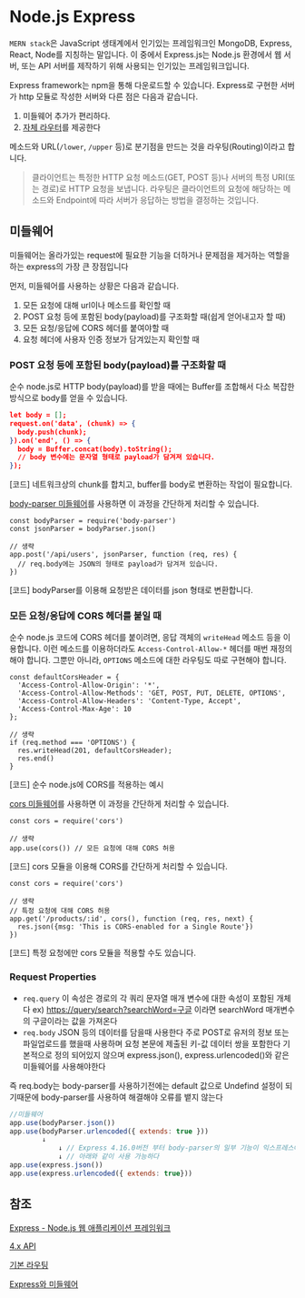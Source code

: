 # Node.js Express

`MERN stack`은 JavaScript 생태계에서 인기있는 프레임워크인 MongoDB, Express, React, Node를 지칭하는 말입니다. 이 중에서 Express.js는 Node.js 환경에서 웹 서버, 또는 API 서버를 제작하기 위해 사용되는 인기있는 프레임워크입니다.

Express framework는 npm을 통해 다운로드할 수 있습니다. Express로 구현한 서버가 http 모듈로 작성한 서버와 다른 점은 다음과 같습니다.

1. 미들웨어 추가가 편리하다.
2. [자체 라우터](https://expressjs.com/en/guide/routing.html)를 제공한다

메소드와 URL(`/lower`, `/upper` 등)로 분기점을 만드는 것을 라우팅(Routing)이라고 합니다.

> 클라이언트는 특정한 HTTP 요청 메소드(GET, POST 등)나 서버의 특정 URI(또는 경로)로 HTTP 요청을 보냅니다. 라우팅은 클라이언트의 요청에 해당하는 메소드와 Endpoint에 따라 서버가 응답하는 방법을 결정하는 것입니다.

## 미들웨어

미들웨어는 올라가있는 request에 필요한 기능을 더하거나 문제점을 제거하는 역할을 하는 express의 가장 큰 장점입니다

먼저, 미들웨어를 사용하는 상황은 다음과 같습니다.

1. 모든 요청에 대해 url이나 메소드를 확인할 때
2. POST 요청 등에 포함된 body(payload)를 구조화할 때(쉽게 얻어내고자 할 때)
3. 모든 요청/응답에 CORS 헤더를 붙여야할 때
4. 요청 헤더에 사용자 인증 정보가 담겨있는지 확인할 때

### **POST 요청 등에 포함된 body(payload)를 구조화할 때**

순수 node.js로 HTTP body(payload)를 받을 때에는 Buffer를 조합해서 다소 복잡한 방식으로 body를 얻을 수 있습니다.

```json
let body = [];
request.on('data', (chunk) => {
  body.push(chunk);
}).on('end', () => {
  body = Buffer.concat(body).toString();
  // body 변수에는 문자열 형태로 payload가 담겨져 있습니다.
});
```

[코드] 네트워크상의 chunk를 합치고, buffer를 body로 변환하는 작업이 필요합니다.

[body-parser 미들웨어](https://github.com/expressjs/body-parser)를 사용하면 이 과정을 간단하게 처리할 수 있습니다.

```
const bodyParser = require('body-parser')
const jsonParser = bodyParser.json()

// 생략
app.post('/api/users', jsonParser, function (req, res) {
  // req.body에는 JSON의 형태로 payload가 담겨져 있습니다.
})
```

[코드] bodyParser를 이용해 요청받은 데이터를 json 형태로 변환합니다.

### **모든 요청/응답에 CORS 헤더를 붙일 때**

순수 node.js 코드에 CORS 헤더를 붙이려면, 응답 객체의 `writeHead` 메소드 등을 이용합니다. 이런 메소드를 이용하더라도 `Access-Control-Allow-*` 헤더를 매번 재정의해야 합니다. 그뿐만 아니라, `OPTIONS` 메소드에 대한 라우팅도 따로 구현해야 합니다.

```
const defaultCorsHeader = {
  'Access-Control-Allow-Origin': '*',
  'Access-Control-Allow-Methods': 'GET, POST, PUT, DELETE, OPTIONS',
  'Access-Control-Allow-Headers': 'Content-Type, Accept',
  'Access-Control-Max-Age': 10
};

// 생략
if (req.method === 'OPTIONS') {
  res.writeHead(201, defaultCorsHeader);
  res.end()
}
```

[코드] 순수 node.js에 CORS를 적용하는 예시

[cors 미들웨어](https://github.com/expressjs/cors)를 사용하면 이 과정을 간단하게 처리할 수 있습니다.

```
const cors = require('cors')

// 생략
app.use(cors()) // 모든 요청에 대해 CORS 허용
```

[코드] cors 모듈을 이용해 CORS를 간단하게 처리할 수 있습니다.

```
const cors = require('cors')

// 생략
// 특정 요청에 대해 CORS 허용
app.get('/products/:id', cors(), function (req, res, next) {
  res.json({msg: 'This is CORS-enabled for a Single Route'})
})
```

[코드] 특정 요청에만 cors 모듈을 적용할 수도 있습니다.

### Request Properties

- `req.query`
  이 속성은 경로의 각 쿼리 문자열 매개 변수에 대한 속성이 포함된 개체다
  ex) [https://query/search?searchWord=구글](https://query/search?searchWord=구글) 이라면
  searchWord 매개변수의 구글이라는 값을 가져온다
- `req.body`
  JSON 등의 데이터를 담을때 사용한다
  주로 POST로 유저의 정보 또는 파일업로드를 했을때 사용하며
  요청 본문에 제출된 키-값 데이터 쌍을 포함한다 기본적으로 정의 되어있지 않으며
  express.json(), express.urlencoded()와 같은 미들웨어를 사용해야한다

즉 req.body는 body-parser를 사용하기전에는 default 값으로 Undefind 설정이 되기때문에 body-parser를 사용하여 해결해야 오류를 뱉지 않는다

```jsx
//미들웨어
app.use(bodyParser.json())
app.use(bodyParser.urlencoded({ extends: true }))
		↓
        	↓ // Express 4.16.0버전 부터 body-parser의 일부 기능이 익스프레스에 내장
        	↓ // 아래와 같이 사용 가능하다
app.use(express.json())
app.use(express.urlencoded({ extends: true}))
```

## 참조

[Express - Node.js 웹 애플리케이션 프레임워크](https://expressjs.com/ko/)

[4.x API](http://expressjs.com/ko/api.html#req.query)

[기본 라우팅](https://expressjs.com/ko/starter/basic-routing.html)

[Express와 미들웨어](https://velog.io/@leobit/%EB%AF%B8%EB%93%A4%EC%9B%A8%EC%96%B4%EC%99%80-Express)
